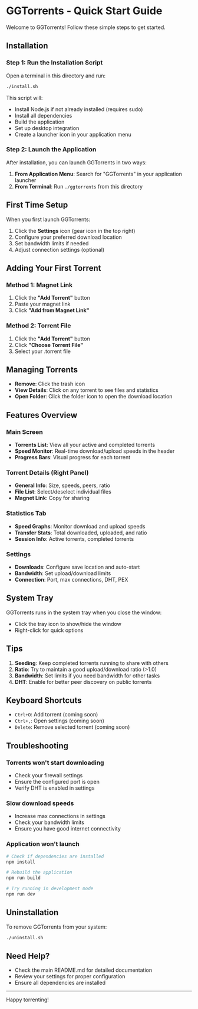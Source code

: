 # GGTorrents - Quick Start Guide

Welcome to GGTorrents! Follow these simple steps to get started.

## Installation

### Step 1: Run the Installation Script

Open a terminal in this directory and run:

```bash
./install.sh
```

This script will:
- Install Node.js if not already installed (requires sudo)
- Install all dependencies
- Build the application
- Set up desktop integration
- Create a launcher icon in your application menu

### Step 2: Launch the Application

After installation, you can launch GGTorrents in two ways:

1. **From Application Menu**: Search for "GGTorrents" in your application launcher
2. **From Terminal**: Run `./ggtorrents` from this directory

## First Time Setup

When you first launch GGTorrents:

1. Click the **Settings** icon (gear icon in the top right)
2. Configure your preferred download location
3. Set bandwidth limits if needed
4. Adjust connection settings (optional)

## Adding Your First Torrent

### Method 1: Magnet Link
1. Click the **"Add Torrent"** button
2. Paste your magnet link
3. Click **"Add from Magnet Link"**

### Method 2: Torrent File
1. Click the **"Add Torrent"** button
2. Click **"Choose Torrent File"**
3. Select your .torrent file

## Managing Torrents

- **Remove**: Click the trash icon
- **View Details**: Click on any torrent to see files and statistics
- **Open Folder**: Click the folder icon to open the download location

## Features Overview

### Main Screen
- **Torrents List**: View all your active and completed torrents
- **Speed Monitor**: Real-time download/upload speeds in the header
- **Progress Bars**: Visual progress for each torrent

### Torrent Details (Right Panel)
- **General Info**: Size, speeds, peers, ratio
- **File List**: Select/deselect individual files
- **Magnet Link**: Copy for sharing

### Statistics Tab
- **Speed Graphs**: Monitor download and upload speeds
- **Transfer Stats**: Total downloaded, uploaded, and ratio
- **Session Info**: Active torrents, completed torrents

### Settings
- **Downloads**: Configure save location and auto-start
- **Bandwidth**: Set upload/download limits
- **Connection**: Port, max connections, DHT, PEX

## System Tray

GGTorrents runs in the system tray when you close the window:
- Click the tray icon to show/hide the window
- Right-click for quick options

## Tips

1. **Seeding**: Keep completed torrents running to share with others
2. **Ratio**: Try to maintain a good upload/download ratio (>1.0)
3. **Bandwidth**: Set limits if you need bandwidth for other tasks
4. **DHT**: Enable for better peer discovery on public torrents

## Keyboard Shortcuts

- `Ctrl+O`: Add torrent (coming soon)
- `Ctrl+,`: Open settings (coming soon)
- `Delete`: Remove selected torrent (coming soon)

## Troubleshooting

### Torrents won't start downloading
- Check your firewall settings
- Ensure the configured port is open
- Verify DHT is enabled in settings

### Slow download speeds
- Increase max connections in settings
- Check your bandwidth limits
- Ensure you have good internet connectivity

### Application won't launch
```bash
# Check if dependencies are installed
npm install

# Rebuild the application
npm run build

# Try running in development mode
npm run dev
```

## Uninstallation

To remove GGTorrents from your system:

```bash
./uninstall.sh
```

## Need Help?

- Check the main README.md for detailed documentation
- Review your settings for proper configuration
- Ensure all dependencies are installed

---

Happy torrenting!
